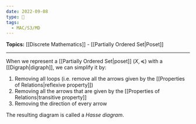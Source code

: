 ```yaml
---
date: 2022-09-08
type: 🧠
tags:
  - MAC/S3/MD
---
```


**Topics:** [[Discrete Mathematics]] - [[Partially Ordered Set|Poset]]

---

When we represent a [[Partially Ordered Set|poset]] $(X, \preceq)$ with a [[Digraph|digraph]], we can simplify it by:

1. Removing all loops (i.e. remove all the arrows given by the [[Properties of Relations|reflexive property]])
2. Removing all the arrows that are given by the [[Properties of Relations|transitive property]]
3. Removing the direction of every arrow

The resulting diagram is called a _Hasse diagram_.
